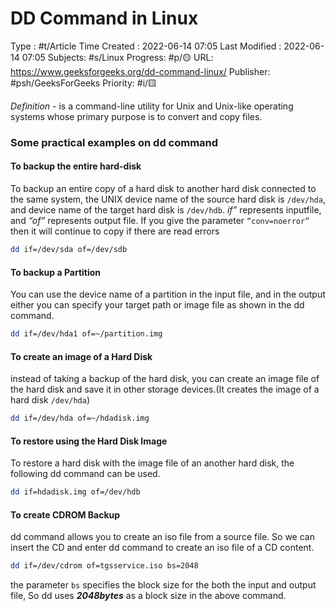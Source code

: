 # DD Command in Linux
Type : #t/Article
Time Created : 2022-06-14 07:05
Last Modified : 2022-06-14 07:05
Subjects: #s/Linux 
Progress: #p/🟡 
URL: https://www.geeksforgeeks.org/dd-command-linux/
Publisher: #psh/GeeksForGeeks
Priority: #i/🟨 

*Definition* - is a command-line utility for Unix and Unix-like operating systems whose primary purpose is to convert and copy files.

### Some practical examples on dd command
#### To backup the entire hard-disk
To backup an entire copy of a hard disk to another hard disk connected to the same system, the UNIX device name of the source hard disk is `/dev/hda`, and device name of the target hard disk is `/dev/hdb`.
_if”_ represents inputfile, and _“of”_ represents output file.
If you give the parameter `“conv=noerror”` then it will continue to copy if there are read errors
```Bash
dd if=/dev/sda of=/dev/sdb
```

#### To backup a Partition
You can use the device name of a partition in the input file, and in the output either you can specify your target path or image file as shown in the dd command.
```bash
dd if=/dev/hda1 of=~/partition.img
```

#### To create an image of a Hard Disk
instead of taking a backup of the hard disk, you can create an image file of the hard disk and save it in other storage devices.(It creates the image of a hard disk `/dev/hda`)
```bash
dd if=/dev/hda of=~/hdadisk.img
```

#### To restore using the Hard Disk Image
To restore a hard disk with the image file of an another hard disk, the following dd command can be used.
```bash
dd if=hdadisk.img of=/dev/hdb
```

#### To create CDROM Backup
dd command allows you to create an iso file from a source file. So we can insert the CD and enter dd command to create an iso file of a CD content.
```bash
dd if=/dev/cdrom of=tgsservice.iso bs=2048
```
the parameter `bs` specifies the block size for the both the input and output file, So dd uses _**2048bytes**_ as a block size in the above command.
